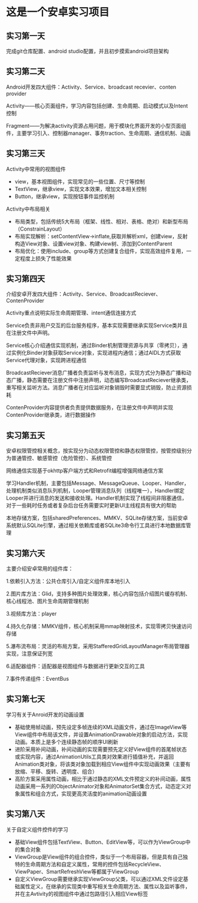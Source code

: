 # 这是一个安卓实习项目
## 实习第一天
完成git仓库配置、android studio配置，并且初步摸索android项目架构



## 实习第二天

Android开发四大组件：Activity、Service、broadcast recevier、conten provider

Activity——核心页面组件，学习内容包括创建、生命周期、启动模式以及Intent控制

Fragment——为解决activity资源占用问题，用于模块化界面开发的小型页面组件，主要学习引入、控制器manager、事务traction、生命周期、通信机制、动画





## 实习第三天

Activity中常用的视图组件

- view，基本视图组件，实现常见的一些位置、尺寸等控制
- TextView，继承view，实现文本效果，增加文本相关控制
- Button，继承view，实现按钮事件监控机制



Activity中布局相关

- 布局类型，包括传统5大布局（框架、线性、相对、表格、绝对）和新型布局（ConstrainLayout）
- 布局实现解析：setContentView->inflate,获取并解析xml，创建view，反射构造View对象、设置view对象、构建view树、添加到ContentParent
- 布局优化：使用include、group等方式创建复合组件，实现高效组件复用，一定程度上损失了性能效果





## 实习第四天

介绍安卓开发四大组件：Activity、Service、BroadcastReciever、ContenProvider

Activity重点说明实际生命周期管理、intent通信连接方式

Service负责非用户交互的后台服务程序，基本实现需要继承实现Service类并且在注册文件中声明。

Service核心介绍通信实现机制，通过Binder机制管理资源与共享（零拷贝），通过实例化Binder对象获取Service对象，实现进程内通信；通过AIDL方式获取Service代理对象，实现跨进程通信

BroadcastReciever消息广播者负责监听与发布消息，实现方式分为静态广播和动态广播，静态需要在注册文件中注册声明，动态编写BroadcastReciever继承类，重写相关监听方法。消息广播者在对应监听对象销毁时需要显式销毁，防止资源损耗

ContenProvider内容提供者负责提供数据服务，在注册文件中声明并实现ContenProvider继承类，进行数据操作







## 实习第五天

安卓权限管控相关概念，按实现分为动态权限管控和静态权限管控，按管控级别分为普通管控、敏感管控（危险管控）、系统管控

网络通信实现基于okhttp客户端方式和Retrofit编程增强网络通信方案

学习Handler机制，主要包括Message、MessageQueue、Looper、Handler，处理机制类似消息队列机制，Looper管理消息队列（线程唯一），Handler绑定Looper并进行消息的发送和接收处理。Handler机制实现了线程间非阻塞通信，对于一些耗时任务或者复杂后台任务需要实时更新UI主线程具有很大的帮助

本地存储方案，包括sharedPreferences、MMKV、SQLite存储方案，当前安卓系统默认SQLite引擎，通过相关依赖库或者SQLite3命令行工具进行本地数据库管理





## 实习第六天

主要介绍安卓常用的组件库：


1.依赖引入方法：公共仓库引入/自定义组件库本地引入

2.图片库方法：Glid，支持多种图片处理效果，核心内容包括介绍图片缓存机制、核心线程池、图片生命周期管理机制

3.视频库方法：player

4.持久化存储：MMKV组件，核心机制采用mmap映射技术，实现零拷贝快速访问存储

5.瀑布流布局：灵活的布局方案，采用StafferedGridLayoutManager布局管理器实现，注意保证列宽

6.适配器组件：适配器是视图组件与数据进行更新交互的工具

7.事件传递组件：EventBus



## 实习第七天

学习有关于Anroid开发的动画设置

-  基础使用帧动画，预先设定多帧连续的XML动画文件，通过在ImageView等View组件中布局该文件，并设置AnimationDrawable对象的启动方法，实现动画。本质上是多个连续静态帧的顺序UI刷新
- 进阶采用补间动画，补间动画的实现需要预先定义好View组件的首尾帧状态或实现内容，通过AnimationUtils工具类对效果进行插值补充，并返回Animation类对象，将该类对象加载到相应View组件中实现动画效果（主要有放缩、平移、旋转、透明度、组合）
- 高阶方案采用属性动画，相比于通过静态的XML文件预定义的补间动画，属性动画采用一系列的ObjectAnimator对象和AnimatorSet集合方式，动态定义对象属性和组合方式，实现更高灵活度的animation动画设置





## 实习第八天

关于自定义组件控件的学习

- 基础View组件包括TextView、Button、EditView等，可以作为ViewGroup中的集合对象
- ViewGroup是View组件的组合控件，类似于一个布局容器，但是具有自己独特的生命周期方法和自定义属性，常用的控件包括RecycleView、ViewPaper、SmartRefreshView等都属于ViewGroup
- 自定义ViewGroup需要继承实现ViewGroup父类，可以通过XML文件设定基础属性定义，在继承的实现类中重写相关生命周期方法、属性以及监听事件，并在主Avtivity的视图组件中通过包路径引入相应View标签



